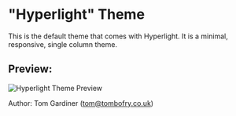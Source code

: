 # "Hyperlight" Theme

This is the default theme that comes with Hyperlight. It is a minimal, responsive, single column theme.

## Preview:

![Hyperlight Theme Preview](http://i.imgur.com/dshtRIr.png)

Author: Tom Gardiner (tom@tombofry.co.uk)

